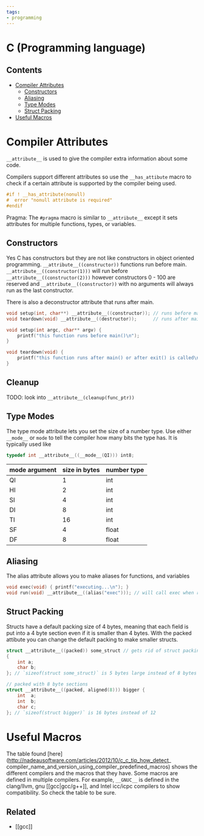 ```yaml
---
tags:
- programming
---
```


# C (Programming language)

## Contents

- [Compiler Attributes](#compiler-attributes)
    - [Constructors](#constructors)
    - [Aliasing](#aliasing)
    - [Type Modes](#type-modes)
    - [Struct Packing](#struct-packing)
- [Useful Macros](#useful-macros)


# Compiler Attributes

`__attribute__` is used to give the compiler extra information about some code.

Compilers support different attributes so use the `__has_attibute` macro to
check if a certain attribute is supported by the compiler being used.

```c
#if ! __has_attribute(nonull)
#  error "nonull attribute is required"
#endif
```

Pragma:
The `#pragma` macro is similar to `__attribute__` except it sets attributes for
multiple functions, types, or variables.

## Constructors

Yes C has constructors but they are not like constructors in object oriented
programming. `__attribute__((constructor))` functions run before main.
`__attribute__((constructor(1)))` will run before
`__attribute__((constructor(2)))` however constructors 0 - 100 are reserved and
`__attribute__((constructor))` with no arguments will always run as the last
constructor.

There is also a deconstructor attribute that runs after main.

```c
void setup(int, char**) __attribute__((constructor)); // runs before main
void teardown(void) __attribute__((destructor));      // runs after main or exit()

void setup(int argc, char** argv) {
    printf("this function runs before main()\n");
}

void teardown(void) {
    printf("this function runs after main() or after exit() is called\n");
}
```

## Cleanup

TODO: look into `__attribute__(cleanup(func_ptr))`

## Type Modes

The type mode attribute lets you set the size of a number type. Use either `__mode__` or `mode` to tell the compiler how many bits the type has. It is typically used like

```c
typedef int __attribute__((__mode__(QI))) int8;
```

| mode argument | size in bytes | number type |
| ------------- |:------------- |:----------- |
| QI            | 1             | int         |
| HI            | 2             | int         |
| SI            | 4             | int         |
| DI            | 8             | int         |
| TI            | 16            | int         |
| SF            | 4             | float       |
| DF            | 8             | float       |

## Aliasing

The alias attribute allows you to make aliases for functions, and variables

```c
void exec(void) { printf("executing...\n"); }
void run(void) __attribute__((alias("exec"))); // will call exec when run is called.
```

## Struct Packing

Structs have a default packing size of 4 bytes, meaning that each field is put into a 4 byte section even if it is smaller than 4 bytes. With the packed attibute you can change the default packing to make smaller structs.

```c
struct __attribute__((packed)) some_struct // gets rid of struct packing
{
    int a;
    char b;
}; // `sizeof(struct some_struct)` is 5 bytes large instead of 8 bytes

// packed with 8 byte sections
struct __attribute__((packed, aligned(8))) bigger {
    int  a;
    int  b;
    char c;
}; // `sizeof(struct bigger)` is 16 bytes instead of 12
```

# Useful Macros

The table found [here](http://nadeausoftware.com/articles/2012/10/c_c_tip_how_detect_
compiler_name_and_version_using_compiler_predefined_macros) shows the different
compilers and the macros that they have. Some macros are defined in multiple
compilers. For example, `__GNUC__` is defined in the clang/llvm, gnu [[gcc|gcc/g++]],
and Intel icc/icpc compilers to show compatibility. So check the table to be sure.

## Related

- [[gcc]]
